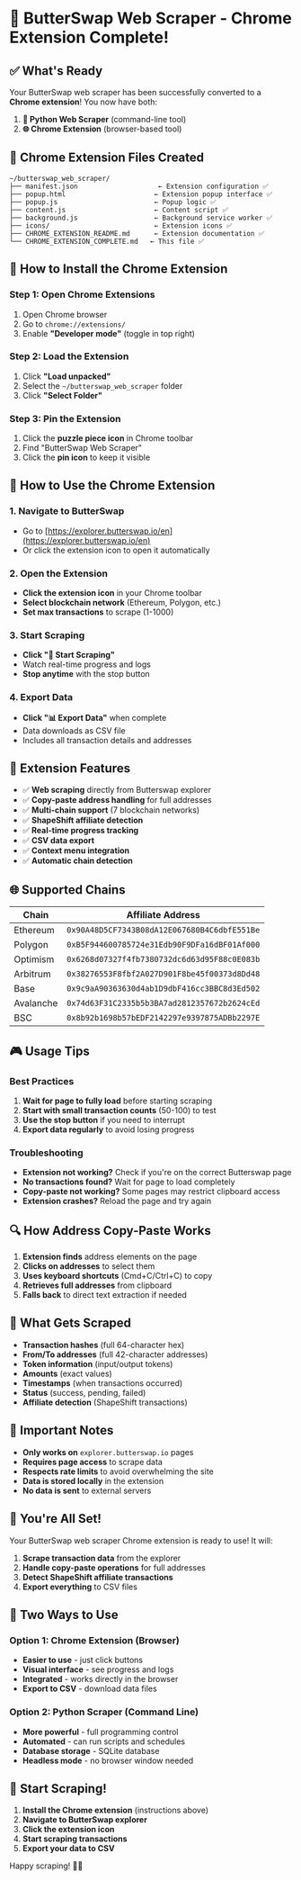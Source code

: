 # 🎉 ButterSwap Web Scraper - Chrome Extension Complete!

## ✅ **What's Ready**

Your ButterSwap web scraper has been successfully converted to a **Chrome extension**! You now have both:

1. **🐍 Python Web Scraper** (command-line tool)
2. **🌐 Chrome Extension** (browser-based tool)

## 📁 **Chrome Extension Files Created**

```
~/butterswap_web_scraper/
├── manifest.json                    ← Extension configuration ✅
├── popup.html                      ← Extension popup interface ✅
├── popup.js                        ← Popup logic ✅
├── content.js                      ← Content script ✅
├── background.js                   ← Background service worker ✅
├── icons/                          ← Extension icons ✅
├── CHROME_EXTENSION_README.md      ← Extension documentation ✅
└── CHROME_EXTENSION_COMPLETE.md   ← This file ✅
```

## 🚀 **How to Install the Chrome Extension**

### **Step 1: Open Chrome Extensions**
1. Open Chrome browser
2. Go to `chrome://extensions/`
3. Enable **"Developer mode"** (toggle in top right)

### **Step 2: Load the Extension**
1. Click **"Load unpacked"**
2. Select the `~/butterswap_web_scraper` folder
3. Click **"Select Folder"**

### **Step 3: Pin the Extension**
1. Click the **puzzle piece icon** in Chrome toolbar
2. Find "ButterSwap Web Scraper"
3. Click the **pin icon** to keep it visible

## 🎯 **How to Use the Chrome Extension**

### **1. Navigate to ButterSwap**
- Go to [https://explorer.butterswap.io/en](https://explorer.butterswap.io/en)
- Or click the extension icon to open it automatically

### **2. Open the Extension**
- **Click the extension icon** in your Chrome toolbar
- **Select blockchain network** (Ethereum, Polygon, etc.)
- **Set max transactions** to scrape (1-1000)

### **3. Start Scraping**
- **Click "🚀 Start Scraping"**
- Watch real-time progress and logs
- **Stop anytime** with the stop button

### **4. Export Data**
- **Click "📊 Export Data"** when complete
- Data downloads as CSV file
- Includes all transaction details and addresses

## 🔧 **Extension Features**

- ✅ **Web scraping** directly from Butterswap explorer
- ✅ **Copy-paste address handling** for full addresses
- ✅ **Multi-chain support** (7 blockchain networks)
- ✅ **ShapeShift affiliate detection**
- ✅ **Real-time progress tracking**
- ✅ **CSV data export**
- ✅ **Context menu integration**
- ✅ **Automatic chain detection**

## 🌐 **Supported Chains**

| Chain | Affiliate Address |
|-------|-------------------|
| Ethereum | `0x90A48D5CF7343B08dA12E067680B4C6dbfE551Be` |
| Polygon | `0xB5F944600785724e31Edb90F9DFa16dBF01Af000` |
| Optimism | `0x6268d07327f4fb7380732dc6d63d95F88c0E083b` |
| Arbitrum | `0x38276553F8fbf2A027D901F8be45f00373d8Dd48` |
| Base | `0x9c9aA90363630d4ab1D9dbF416cc3BBC8d3Ed502` |
| Avalanche | `0x74d63F31C2335b5b3BA7ad2812357672b2624cEd` |
| BSC | `0x8b92b1698b57bEDF2142297e9397875ADBb2297E` |

## 🎮 **Usage Tips**

### **Best Practices**
1. **Wait for page to fully load** before starting scraping
2. **Start with small transaction counts** (50-100) to test
3. **Use the stop button** if you need to interrupt
4. **Export data regularly** to avoid losing progress

### **Troubleshooting**
- **Extension not working?** Check if you're on the correct Butterswap page
- **No transactions found?** Wait for page to load completely
- **Copy-paste not working?** Some pages may restrict clipboard access
- **Extension crashes?** Reload the page and try again

## 🔍 **How Address Copy-Paste Works**

1. **Extension finds** address elements on the page
2. **Clicks on addresses** to select them
3. **Uses keyboard shortcuts** (Cmd+C/Ctrl+C) to copy
4. **Retrieves full addresses** from clipboard
5. **Falls back** to direct text extraction if needed

## 🎯 **What Gets Scraped**

- **Transaction hashes** (full 64-character hex)
- **From/To addresses** (full 42-character addresses)
- **Token information** (input/output tokens)
- **Amounts** (exact values)
- **Timestamps** (when transactions occurred)
- **Status** (success, pending, failed)
- **Affiliate detection** (ShapeShift transactions)

## 🚨 **Important Notes**

- **Only works on** `explorer.butterswap.io` pages
- **Requires page access** to scrape data
- **Respects rate limits** to avoid overwhelming the site
- **Data is stored locally** in the extension
- **No data is sent** to external servers

## 🎉 **You're All Set!**

Your ButterSwap web scraper Chrome extension is ready to use! It will:

1. **Scrape transaction data** from the explorer
2. **Handle copy-paste operations** for full addresses
3. **Detect ShapeShift affiliate transactions**
4. **Export everything** to CSV files

## 🔄 **Two Ways to Use**

### **Option 1: Chrome Extension (Browser)**
- **Easier to use** - just click buttons
- **Visual interface** - see progress and logs
- **Integrated** - works directly in the browser
- **Export to CSV** - download data files

### **Option 2: Python Scraper (Command Line)**
- **More powerful** - full programming control
- **Automated** - can run scripts and schedules
- **Database storage** - SQLite database
- **Headless mode** - no browser window needed

## 🚀 **Start Scraping!**

1. **Install the Chrome extension** (instructions above)
2. **Navigate to ButterSwap explorer**
3. **Click the extension icon**
4. **Start scraping transactions**
5. **Export your data to CSV**

Happy scraping! 🦋✨

